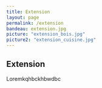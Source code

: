 ```yaml
---
title: Extension
layout: page
permalink: /extension
bandeau: extension.jpg
picture: "extension_bois.jpg"
picture2: "extension_cuisine.jpg"
---
```


## Extension

Loremkqhbckhbwdbc



